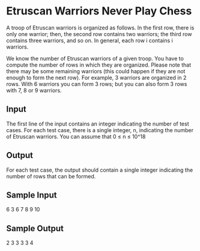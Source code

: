 # Etruscan Warriors Never Play Chess

A troop of Etruscan warriors is organized as follows. In the first row, there is only one warrior; then,
the second row contains two warriors; the third row contains three warriors, and so on. In general, each
row i contains i warriors.

We know the number of Etruscan warriors of a given troop. You have to compute the number of
rows in which they are organized.
Please note that there may be some remaining warriors (this could happen if they are not enough
to form the next row). For example, 3 warriors are organized in 2 rows. With 6 warriors you can form
3 rows; but you can also form 3 rows with 7, 8 or 9 warriors.

## Input
The first line of the input contains an integer indicating the number of test cases.
For each test case, there is a single integer, n, indicating the number of Etruscan warriors. You can
assume that 0 ≤ n ≤ 10^18

## Output
For each test case, the output should contain a single integer indicating the number of rows that can
be formed.

## Sample Input
6
3
6
7
8
9
10

## Sample Output
2
3
3
3
3
4
